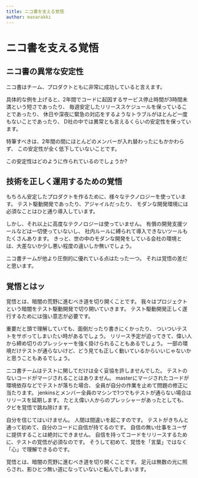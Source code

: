 ```yaml
---
title: ニコ書を支える覚悟
author: masarakki
---
```


# ニコ書を支える覚悟

## ニコ書の異常な安定性

ニコ書はチーム、プロダクトともに非常に成功していると言えます。

具体的な例を上げると、2年間でコードに起因するサービス停止時間が3時間未満という短さであったり、
毎週安定したリリーススケジュールを保っていることであったり、
休日や深夜に緊急の対応をするようなトラブルがほとんど一度もないことであったり、
D社の中では異常とも言えるくらいの安定性を保っています。

特筆すべきは、2年間の間にほとんどのメンバーが入れ替わったにもかかわらず、
この安定性が全く低下していないことです。

この安定性はどのように作られているのでしょうか?

## 技術を正しく運用するための覚悟

もちろん安定したプロダクトを作るために、様々なテクノロジーを使っています。
テスト駆動開発であったり、アジャイルだったり、
モダンな開発環境には必須なことはひと通り導入しています。

しかし、それ以上に高度なテクノロジーは使っていません。
有償の開発支援ツールなどは一切使っていないし、
社内ルールに縛られて導入できないツールもたくさんあります。
きっと、世の中のモダンな開発をしている会社の環境とは、大差ないか少し悪い程度の違いしか無いでしょう。

ニコ書チームが他より圧倒的に優れている点はたった一つ。
それは覚悟の差だと思います。

## 覚悟とはッ

覚悟とは、暗闇の荒野に進むべき道を切り開くことです。
我々はプロジェクトという暗闇をテスト駆動開発で切り開いていきます。
テスト駆動開発正しく遂行するためには強い意志が必要です。

重要だと頭で理解していても、面倒だったり書きにくかったり、
ついついテストをサボってしまいたい時があるでしょう。
リリース予定が迫ってきて、偉い人から締め切りのプレッシャーを強く掛けられることもあるでしょう。
一部の環境だけテストが通らないけど、どう見ても正しく動いているからいいじゃないかと思うこともあるでしょう。

ニコ書チームはテストに関してだけは全く妥協を許しませんでした。
テストのないコードがマージされることはありません。
masterにマージされたコードが環境依存などでテストが落ちた場合、
全員が自分の作業を止めて問題の修正に当たります。
jenkinsとメンバー全員のマシンで1つでもテストが通らない場合はリリースを延期します。
たとえ偉い人からのプレッシャーがあったとしても、クビを覚悟で跳ね除けます。

自分を信じてはいけません。
人間は間違いを起こすのです。
テストがきちんと通って初めて、自分のコードに自信が持てるのです。
自信の無い仕事をユーザに提供することは絶対にできません。
自信を持ってコードをリリースするために、テストの覚悟が必須なのです。
そうして初めて、覚悟を「言葉」ではなく「心」で理解できるのです。

覚悟とは、暗闇の荒野に進むべき道を切り開くことです。
足元は無数の光に照らされ、影ひとつ無い道になっていないと転んでしまいます。
